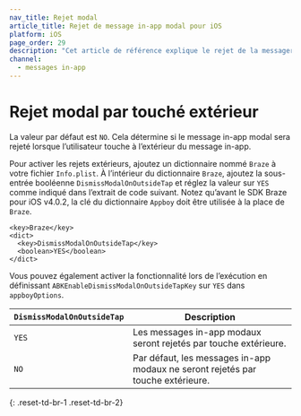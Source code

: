 ```yaml
---
nav_title: Rejet modal
article_title: Rejet de message in-app modal pour iOS
platform: iOS
page_order: 29
description: "Cet article de référence explique le rejet de la messagerie in-app modale dans votre application iOS."
channel:
  - messages in-app
---
```


# Rejet modal par touché extérieur

La valeur par défaut est `NO`. Cela détermine si le message in-app modal sera rejeté lorsque l’utilisateur touche à l’extérieur du message in-app.

Pour activer les rejets extérieurs, ajoutez un dictionnaire nommé `Braze` à votre fichier `Info.plist`. À l’intérieur du dictionnaire `Braze`, ajoutez la sous-entrée booléenne `DismissModalOnOutsideTap` et réglez la valeur sur `YES` comme indiqué dans l’extrait de code suivant. Notez qu’avant le SDK Braze pour iOS v4.0.2, la clé du dictionnaire `Appboy` doit être utilisée à la place de `Braze`.

```
<key>Braze</key>
<dict>
  <key>DismissModalOnOutsideTap</key>
  <boolean>YES</boolean>
</dict>
```

Vous pouvez également activer la fonctionnalité lors de l’exécution en définissant `ABKEnableDismissModalOnOutsideTapKey` sur `YES` dans `appboyOptions`.

| `DismissModalOnOutsideTap` | Description |
|----------|-------------|
| `YES`       | Les messages in-app modaux seront rejetés par touche extérieure.     |
| `NO`        | Par défaut, les messages in-app modaux ne seront rejetés par touche extérieure. |
{: .reset-td-br-1 .reset-td-br-2}